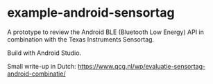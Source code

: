 # example-android-sensortag

A prototype to review the Android BLE (Bluetooth Low Energy) API in combination with the Texas Instruments Sensortag.

Build with Android Studio.

Small write-up in Dutch: 
https://www.qcg.nl/wp/evaluatie-sensortag-android-combinatie/
